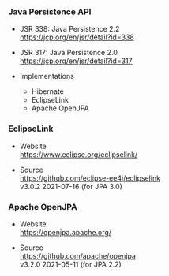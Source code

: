 
### Java Persistence API

- JSR 338: Java Persistence 2.2  
  https://jcp.org/en/jsr/detail?id=338

- JSR 317: Java Persistence 2.0  
  https://jcp.org/en/jsr/detail?id=317

- Implementations
  - Hibernate
  - EclipseLink
  - Apache OpenJPA

### EclipseLink

- Website  
  https://www.eclipse.org/eclipselink/

- Source  
  https://github.com/eclipse-ee4j/eclipselink  
  v3.0.2 2021-07-16 (for JPA 3.0)

### Apache OpenJPA

- Website  
  https://openjpa.apache.org/

- Source  
  https://github.com/apache/openjpa  
  v3.2.0 2021-05-11 (for JPA 2.2)

